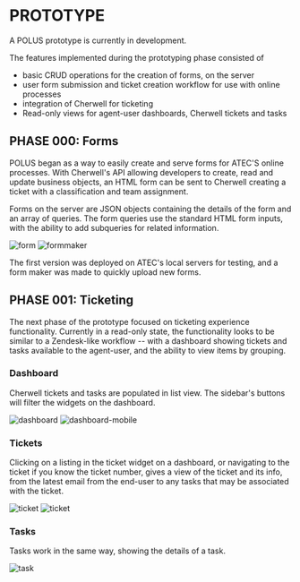 # PROTOTYPE <!-- {docsify-ignore} -->

A POLUS prototype is currently in development.

The features implemented during the prototyping phase consisted of
- basic CRUD operations for the creation of forms, on the server
- user form submission and ticket creation workflow for use with online processes
- integration of Cherwell for ticketing
- Read-only views for agent-user dashboards, Cherwell tickets and tasks

## PHASE 000: Forms

POLUS began as a way to easily create and serve forms for ATEC'S online processes. With Cherwell's API allowing developers to create, read and update business objects, an HTML form can be sent to Cherwell creating a ticket with a classification and team assignment. 

Forms on the server are JSON objects containing the details of the form and an array of queries. The form queries use the standard HTML form inputs, with the ability to add subqueries for related information.

![form](images/prototype/form.png)
![formmaker](images/prototype/formmaker.png)

The first version was deployed on ATEC's local servers for testing, and a form maker was made to quickly upload new forms.

## PHASE 001: Ticketing 

The next phase of the prototype focused on ticketing experience functionality. Currently in a read-only state, the functionality looks to be similar to a Zendesk-like workflow -- with a dashboard showing tickets and tasks available to the agent-user, and the ability to view items by grouping. 

### Dashboard

Cherwell tickets and tasks are populated in list view. The sidebar's buttons will filter the widgets on the dashboard.

![dashboard](images/prototype/dashboard-new.png)
![dashboard-mobile](images/prototype/dashboard-mobile.png)

### Tickets

Clicking on a listing in the ticket widget on a dashboard, or navigating to the ticket if you know the ticket number, gives a view of the ticket and its info, from the latest email from the end-user to any tasks that may be associated with the ticket.

![ticket](images/prototype/ticket.png)
![ticket](images/prototype/ticket-mobile.png)

### Tasks

Tasks work in the same way, showing the details of a task.

![task](images/prototype/tasks.png)

